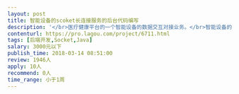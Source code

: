 ```yaml
---                
layout: post       
title: 智能设备的scoket长连接服务的后台代码编写           
description: '</br>医疗健康平台的一个智能设备的数据交互对接业务。</br>智能设备的对接方式 是 scoket长连接的方式与服务后台交互，后台的服务scoket编码需要大牛支持。</br>'     
contenturl: https://pro.lagou.com/project/6711.html      
tags: [后端开发,Socket,Java]            
salary: 3000元以下          
publish_time: 2018-03-14 08:51:00         
review: 1946人                   
apply: 10人                   
recommend: 0人                   
time_range: 小于1周              
---                 
```

